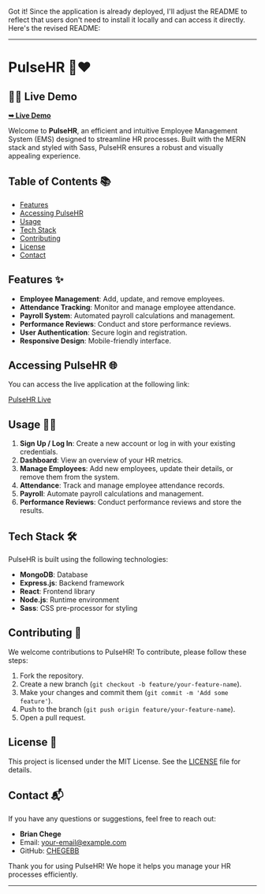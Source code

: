 Got it! Since the application is already deployed, I'll adjust the README to reflect that users don't need to install it locally and can access it directly. Here's the revised README:

---

# PulseHR 🚀❤️
## 🚀🌐 Live Demo
  <a href="https://pulsehr-il5p.onrender.com"><strong>➥ Live Demo</strong></a>



Welcome to **PulseHR**, an efficient and intuitive Employee Management System (EMS) designed to streamline HR processes. Built with the MERN stack and styled with Sass, PulseHR ensures a robust and visually appealing experience.

## Table of Contents 📚

- [Features](#features-✨)
- [Accessing PulseHR](#accessing-pulsehr-🌐)
- [Usage](#usage-👨‍💻)
- [Tech Stack](#tech-stack-🛠️)
- [Contributing](#contributing-🤝)
- [License](#license-📜)
- [Contact](#contact-📬)

## Features ✨

- **Employee Management**: Add, update, and remove employees.
- **Attendance Tracking**: Monitor and manage employee attendance.
- **Payroll System**: Automated payroll calculations and management.
- **Performance Reviews**: Conduct and store performance reviews.
- **User Authentication**: Secure login and registration.
- **Responsive Design**: Mobile-friendly interface.

## Accessing PulseHR 🌐

You can access the live application at the following link:

[PulseHR Live](https://pulsehr-il5p.onrender.com)

## Usage 👨‍💻

1. **Sign Up / Log In**: Create a new account or log in with your existing credentials.
2. **Dashboard**: View an overview of your HR metrics.
3. **Manage Employees**: Add new employees, update their details, or remove them from the system.
4. **Attendance**: Track and manage employee attendance records.
5. **Payroll**: Automate payroll calculations and management.
6. **Performance Reviews**: Conduct performance reviews and store the results.

## Tech Stack 🛠️

PulseHR is built using the following technologies:

- **MongoDB**: Database
- **Express.js**: Backend framework
- **React**: Frontend library
- **Node.js**: Runtime environment
- **Sass**: CSS pre-processor for styling

## Contributing 🤝

We welcome contributions to PulseHR! To contribute, please follow these steps:

1. Fork the repository.
2. Create a new branch (`git checkout -b feature/your-feature-name`).
3. Make your changes and commit them (`git commit -m 'Add some feature'`).
4. Push to the branch (`git push origin feature/your-feature-name`).
5. Open a pull request.

## License 📜

This project is licensed under the MIT License. See the [LICENSE](LICENSE) file for details.

## Contact 📬

If you have any questions or suggestions, feel free to reach out:

- **Brian Chege**
- Email: [your-email@example.com](mailto:chegephil24@gmail.com)
- GitHub: [CHEGEBB](https://github.com/CHEGEBB)

Thank you for using PulseHR! We hope it helps you manage your HR processes efficiently.

---

